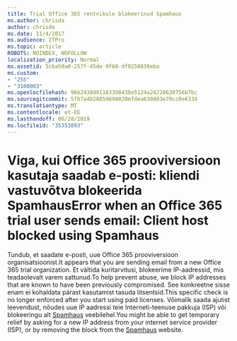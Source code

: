 ```yaml
---
title: Trial Office 365 rentnikule blokeerinud Spamhaus
ms.author: chrisda
author: chrisda
ms.date: 11/4/2017
ms.audience: ITPro
ms.topic: article
ROBOTS: NOINDEX, NOFOLLOW
localization_priority: Normal
ms.assetid: 5cba50a0-257f-45de-9f68-df9250838eba
ms.custom:
- "255"
- "3100003"
ms.openlocfilehash: 96b2438d01163398438e5124a24228630756b7bc
ms.sourcegitcommit: 5fb7a4b28859690020efdea630d03e70cc0e6334
ms.translationtype: MT
ms.contentlocale: et-EE
ms.lasthandoff: 06/28/2019
ms.locfileid: "35353893"
---
```

# <a name="error-when-an-office-365-trial-user-sends-email-client-host-blocked-using-spamhaus"></a><span data-ttu-id="43f09-102">Viga, kui Office 365 prooviversioon kasutaja saadab e-posti: kliendi vastuvõtva blokeerida Spamhaus</span><span class="sxs-lookup"><span data-stu-id="43f09-102">Error when an Office 365 trial user sends email: Client host blocked using Spamhaus</span></span>

<span data-ttu-id="43f09-103">Tundub, et saadate e-posti, uue Office 365 prooviversioon organisatsioonist.</span><span class="sxs-lookup"><span data-stu-id="43f09-103">It appears that you are sending email from a new Office 365 trial organization.</span></span> <span data-ttu-id="43f09-104">Et vältida kuritarvitusi, blokeerime IP-aadressid, mis teadaolevalt varem sattunud.</span><span class="sxs-lookup"><span data-stu-id="43f09-104">To help prevent abuse, we block IP addresses that are known to have been previously compromised.</span></span> <span data-ttu-id="43f09-105">See konkreetne sisse enam ei kohaldata pärast kasutamist tasuda litsentsid.</span><span class="sxs-lookup"><span data-stu-id="43f09-105">This specific check is no longer enforced after you start using paid licenses.</span></span> <span data-ttu-id="43f09-106">Võimalik saada ajutist leevendust, nõudes uue IP aadressi teie Interneti-teenuse pakkuja (ISP) või blokeeringu alt [Spamhaus](https://go.microsoft.com/fwlink/p/?linkid=123245) veebilehel.</span><span class="sxs-lookup"><span data-stu-id="43f09-106">You might be able to get temporary relief by asking for a new IP address from your internet service provider (ISP), or by removing the block from the [Spamhaus](https://go.microsoft.com/fwlink/p/?linkid=123245) website.</span></span>

